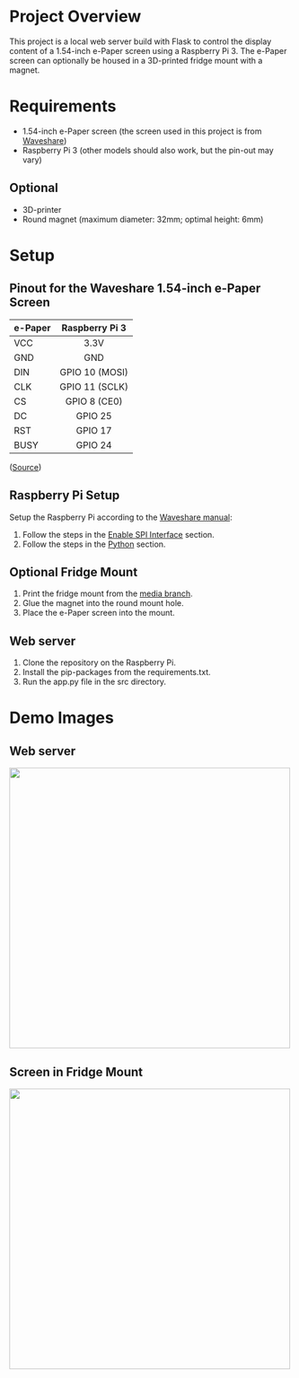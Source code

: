 # Project Overview
This project is a local web server build with Flask to control the display content of a 1.54-inch e-Paper screen using a Raspberry Pi 3. The e-Paper screen can optionally be housed in a 3D-printed fridge mount with a magnet.
# Requirements
- 1.54-inch e-Paper screen (the screen used in this project is from [Waveshare](https://www.waveshare.com/product/1.54inch-e-paper-module.htm))
- Raspberry Pi 3 (other models should also work, but the pin-out may vary)
## Optional
- 3D-printer
- Round magnet (maximum diameter: 32mm; optimal height: 6mm)
# Setup
## Pinout for the Waveshare 1.54-inch e-Paper Screen
| e-Paper | Raspberry Pi 3 |
| :------ | :------------: |
| VCC | 3.3V |
| GND | GND |
| DIN | GPIO 10 (MOSI) |
| CLK | GPIO 11 (SCLK) |
| CS | GPIO 8 (CE0) |
| DC | GPIO 25 |
| RST | GPIO 17 |
| BUSY | GPIO 24 |

([Source](https://www.waveshare.com/wiki/1.54inch_e-Paper_Module_Manual#Hardware_Connection))
## Raspberry Pi Setup
Setup the Raspberry Pi according to the [Waveshare manual](https://www.waveshare.com/wiki/1.54inch_e-Paper_Module_Manual#Working_With_Raspberry_Pi):
1. Follow the steps in the [Enable SPI Interface](https://www.waveshare.com/wiki/1.54inch_e-Paper_Module_Manual#Enable_SPI_Interface) section.
2. Follow the steps in the [Python](https://www.waveshare.com/wiki/1.54inch_e-Paper_Module_Manual#Python) section.
## Optional Fridge Mount
1. Print the fridge mount from the [media branch](../media/3d-stl-file).
2. Glue the magnet into the round mount hole.
3. Place the e-Paper screen into the mount.
## Web server
1. Clone the repository on the Raspberry Pi.
2. Install the pip-packages from the requirements.txt.
3. Run the app.py file in the src directory.
# Demo Images
## Web server
<img src="../media/images/website.png?raw=true" width="500">

## Screen in Fridge Mount
<img src="../media/images/Screen fridge mount.jpg?raw=true" width="500">
